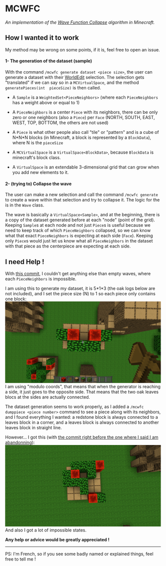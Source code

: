# MCWFC
<i>An implementation of the [Wave Function Collapse](https://github.com/mxgmn/WaveFunctionCollapse)
algorithm in Minecraft.</i>


## How I wanted it to work
My method may be wrong on some points, if it is, feel free to open an issue.

#### 1- The generation of the dataset (sample)
With the command `/mcwfc generate dataset <piece size>`, the user can generate a dataset with their
[WorldEdit](https://intellectualsites.github.io/download/fawe.html) selection. The selection gets
"translated" if we can say so in a `MCVirtualSpace`, and the method `generatePieces(int 
pieceSize)` is then called.

- A `Sample` is a `WeightedSet<PieceNeighbors>` (where each `PieceNeighbors` has a weight above or equal
to 1)
- A `PieceNeighbors` is a center `Piece` with its neighbors, there can be only zero or one neighbors
  (also a `Piece`) per `Face` (NORTH, SOUTH, EAST, WEST, TOP, BOTTOM, the others are not used)
- A `Piece` is what other people also call "tile" or "pattern" and is a cube of N\*N\*N blocks (in 
  Minecraft, a block is represented by a `BlockData`), where N is the `pieceSize`


- A `MCVirtualSpace` is a `VirtualSpace<BlockData>`, because `BlockData` is minecraft's block class.
- A `VirtualSpace` is an extendable 3-dimensional grid that can grow when you add new elements to it.

#### 2- (trying to) Collapse the wave
The user can make a new selection and call the command `/mcwfc generate` to create a wave within that
selection and try to collapse it. The logic for the is in the `Wave` class.

The wave is basically a `VirtualSpace<Sample>`, and at the beginning, there is a copy of the dataset
generated before at each "node" (point of the grid). Keeping `Sample`s at each node and not just
`Piece`s is useful because we need to keep track of which `PieceNeighbors` collapsed, so we can know
what that exact `PieceNeighbors` is expecting at each side (`Face`). Keeping only `Piece`s would just
let us know what all `PieceNeighbors` in the dataset with that piece as the centerpiece are expecting
at each side.


## I need Help !
With [this commit](https://github.com/bananasmoothii/MCWFC/commit/c91d152d3099eec47a59c0855d0e84c59417e41f),
I couldn't get anything else than empty waves, where each `PieceNeighbors` is impossible.

I am using this to generate my dataset, it is 5\*1\*3 (the oak logs below are not included), and I set the
piece size (N) to 1 so each piece only contains one block:
![dataset](images/dataset.png)
I am using "modulo coords", that means that when the generator is reaching a side, it just goes to the
opposite side. That means that the two oak leaves blocs at the sides are actually connected.

The dataset generation seems to work properly, as I added a `/mcwfc dumppiece <piece number>` command
to see a piece along with its neighbors, and I found everything I wanted: a redstone block is always
connected to a leaves block in a corner, and a leaves block is always connected to another leaves block
in straight line.

However... I got this (with [the commit right before the one where I said I am abandonning](https://github.com/bananasmoothii/MCWFC/tree/28884f27892fc1b5c659d2674d7126f37ca95516)):
![generated](images/generated.png)
And also I got a lot of impossible states.

**Any help or advice would be greatly appreciated !**

***
PS: I'm French, so if you see some badly named or explained things, feel free to tell me !
